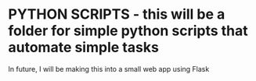# PYTHON SCRIPTS - this will be a folder for simple python scripts that automate simple tasks

In future, I will be making this into a small web app using Flask
